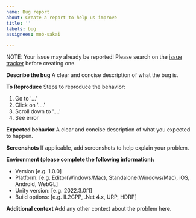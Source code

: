 ```yaml
---
name: Bug report
about: Create a report to help us improve
title: ''
labels: bug
assignees: mob-sakai

---
```


NOTE: Your issue may already be reported! Please search on the [issue tracker](../) before creating one.

**Describe the bug**
A clear and concise description of what the bug is.

**To Reproduce**
Steps to reproduce the behavior:
1. Go to '...'
2. Click on '....'
3. Scroll down to '....'
4. See error

**Expected behavior**
A clear and concise description of what you expected to happen.

**Screenshots**
If applicable, add screenshots to help explain your problem.

**Environment (please complete the following information):**
 - Version [e.g. 1.0.0]
 - Platform: [e.g. Editor(Windows/Mac), Standalone(Windows/Mac), iOS, Android, WebGL]
 - Unity version: [e.g. 2022.3.0f1]
 - Build options: [e.g. IL2CPP, .Net 4.x, URP, HDRP]

**Additional context**
Add any other context about the problem here.
